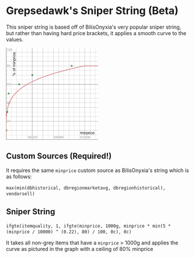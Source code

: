 # Grepsedawk's Sniper String (Beta)

This sniper string is based off of BilisOnyxia's very popular sniper string, but rather than having hard
price brackets, it applies a smooth curve to the values.

<img alt="Graph of Grepsedawk's Price String vs BilisOnyxia's Sniper String" src=/images/sniper-graph.png width=50%/>

## Custom Sources (Required!)

It requires the same `minprice` custom source as BilisOnyxia's string which is as follows: 

```tsm
max(min(dbhistorical, dbregionmarketavg, dbregionhistorical), vendorsell)
```

## Sniper String

```tsm
ifgte(itemquality, 1, ifgte(minprice, 1000g, minprice * min(5 * (minprice / 10000) ^ (0.22), 80) / 100, 0c), 0c)
```

It takes all non-grey items that have a `minprice` > 1000g and applies the curve as pictured in the graph with a ceiling of 80% minprice
